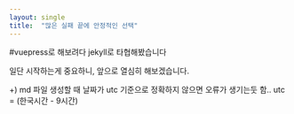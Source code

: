 ```yaml
---
layout: single
title:  "많은 실패 끝에 안정적인 선택"
---
```


#vuepress로 해보려다 jekyll로 타협해봤습니다

일단 시작하는게 중요하니, 앞으로 열심히 해보겠습니다.

+) md 파일 생성할 때 날짜가 utc 기준으로 정확하지 않으면 오류가 생기는둣 함.. utc = (한국시간 - 9시간)
